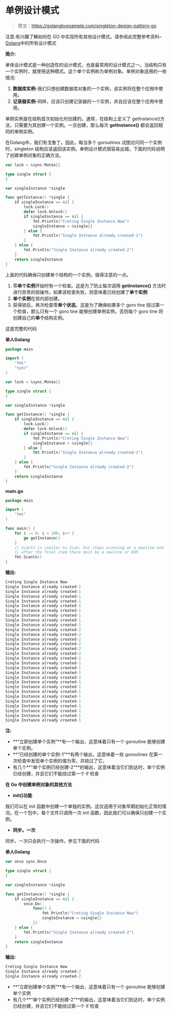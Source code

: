 # 单例设计模式

> 原文：<https://golangbyexample.com/singleton-design-pattern-go>

注意:有兴趣了解如何在 GO 中实现所有其他设计模式。请参阅此完整参考资料–[Golang](https://golangbyexample.com/all-design-patterns-golang/)中的所有设计模式

**简介:**

单体设计模式是一种创造性的设计模式，也是最常用的设计模式之一。当结构只有一个实例时，就使用这种模式。这个单个实例称为单例对象。单例对象适用的一些情况:

1.  **数据库实例**–我们只想创建数据库对象的一个实例，该实例将在整个应用中使用。
2.  **记录器实例**–同样，应该只创建记录器的一个实例，并且应该在整个应用中使用。

单例实例是在结构首次初始化时创建的。通常，在结构上定义了 getInstance()方法，只需要为其创建一个实例。一旦创建，那么每次 **getInstance()** 都会返回相同的单例实例。

在Golang中，我们有戈鲁丁。因此，每当多个 goroutines 试图访问同一个实例时，singleton 结构应该返回该实例。单例设计模式很容易出错。下面的代码说明了创建单例对象的正确方法。

```go
var lock = &sync.Mutex{}

type single struct {
}

var singleInstance *single

func getInstance() *single {
    if singleInstance == nil {
        lock.Lock()
        defer lock.Unlock()
        if singleInstance == nil {
            fmt.Println("Creting Single Instance Now")
            singleInstance = &single{}
        } else {
            fmt.Println("Single Instance already created-1")
        }
    } else {
        fmt.Println("Single Instance already created-2")
    }
    return singleInstance
}
```

上面的代码确保只创建单个结构的一个实例。值得注意的一点。

1.  零**单个实例**开始时有一个检查。这是为了防止每次调用 **getinstance()** 方法时进行昂贵的锁操作。如果该检查失败，则意味着已经创建了**单个实例**
2.  **单个实例**在锁内部创建。
3.  获得锁后，再次检查零**单个状态**。这是为了确保如果多个 goro tine 绕过第一个检查，那么只有一个 goro tine 能够创建单例实例，否则每个 goro tine 将创建自己的**单个**结构实例。

这是完整的代码

**单人Golang**

```go
package main

import (
    "fmt"
    "sync"
)

var lock = &sync.Mutex{}

type single struct {
}

var singleInstance *single

func getInstance() *single {
    if singleInstance == nil {
        lock.Lock()
        defer lock.Unlock()
        if singleInstance == nil {
            fmt.Println("Creting Single Instance Now")
            singleInstance = &single{}
        } else {
            fmt.Println("Single Instance already created-1")
        }
    } else {
        fmt.Println("Single Instance already created-2")
    }
    return singleInstance
}
```

**main.go**

```go
package main

import (
    "fmt"
)

func main() {
    for i := 0; i < 100; i++ {
        go getInstance()
    }
    // Scanln is similar to Scan, but stops scanning at a newline and
    // after the final item there must be a newline or EOF.
    fmt.Scanln()
}
```

**输出:**

```go
Creting Single Instance Now
Single Instance already created-1
Single Instance already created-1
Single Instance already created-1
Single Instance already created-1
Single Instance already created-1
Single Instance already created-1
Single Instance already created-1
Single Instance already created-1
Single Instance already created-1
Single Instance already created-2
Single Instance already created-2
Single Instance already created-2
Single Instance already created-2
Single Instance already created-2
Single Instance already created-2
Single Instance already created-2
Single Instance already created-1
Single Instance already created-1
Single Instance already created-1
Single Instance already created-2
Single Instance already created-1
Single Instance already created-1
Single Instance already created-1
Single Instance already created-1
Single Instance already created-1
Single Instance already created-1
Single Instance already created-1
Single Instance already created-1
Single Instance already created-1
```

**注:**

*   **“立即创建单个实例”**有一个输出，这意味着只有一个 goroutine 能够创建单个实例。
*   **“已经创建的单个实例-1”**有两个输出，这意味着一些 goroutines 在第一次检查中发现单个实例的值为零，并绕过了它。
*   有几个**“单个实例已经创建-2”**的输出，这意味着当它们到达时，单个实例已经创建，并且它们不能绕过第一个 if 检查

**在 Go 中创建单例对象的其他方法**

*   **init()功能**

我们可以在 init 函数中创建一个单独的实例。这仅适用于对象早期初始化正常的情况。在一个包中，每个文件只调用一次 init 函数，因此我们可以确保只创建一个实例。

*   **同步。一次**

同步。一次只会执行一次操作。参见下面的代码

**单人Golang**

```go
var once sync.Once

type single struct {
}

var singleInstance *single

func getInstance() *single {
    if singleInstance == nil {
        once.Do(
            func() {
                fmt.Println("Creting Single Instance Now")
                singleInstance = &single{}
            })
    } else {
        fmt.Println("Single Instance already created-2")
    }
    return singleInstance
}
```

**输出:**

```go
Creting Single Instance Now
Single Instance already created-2
Single Instance already created-2
```

*   **“立即创建单个实例”**有一个输出，这意味着只有一个 goroutine 能够创建单个实例
*   有几个**“单个实例已经创建-2”**的输出，这意味着当它们到达时，单个实例已经创建，并且它们不能绕过第一个 if 检查
